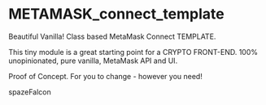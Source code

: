 # METAMASK_connect_template
Beautiful Vanilla! Class based MetaMask Connect TEMPLATE.

This tiny module is a great starting point for a CRYPTO FRONT-END.
100% unopinionated, pure vanilla, MetaMask API and UI.

Proof of Concept.
For you to change - however you need!

spazeFalcon
